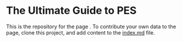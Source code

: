 # The Ultimate Guide to PES

This is the repository for the page [](). To contribute your own data to the page, clone this project, and add content to the [index.md](index.md) file.